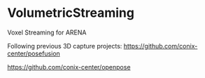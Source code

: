 # VolumetricStreaming
Voxel Streaming for ARENA

Following previous 3D capture projects:
https://github.com/conix-center/posefusion

https://github.com/conix-center/openpose
